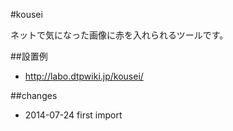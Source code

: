 #kousei

ネットで気になった画像に赤を入れられるツールです。

##設置例

* http://labo.dtpwiki.jp/kousei/

##changes

* 2014-07-24 first import
